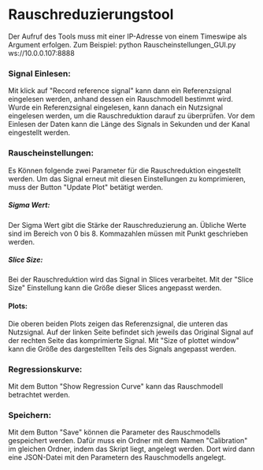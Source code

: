 # Rauschreduzierungstool
 
 Der Aufruf des Tools muss mit einer IP-Adresse von einem Timeswipe als Argument erfolgen. Zum Beispiel: python Rauscheinstellungen_GUI.py ws://10.0.0.107:8888
 
 ### Signal Einlesen: 
 
 Mit klick auf "Record reference signal" kann dann ein Referenzsignal eingelesen werden, anhand dessen ein Rauschmodell bestimmt wird. Wurde ein Referenzsignal eingelesen, kann danach ein Nutzsignal eingelesen werden, um die Rauschreduktion darauf zu überprüfen. Vor dem Einlesen der Daten kann die Länge des Signals in Sekunden und der Kanal eingestellt werden.
 
 ### Rauscheinstellungen:
 
 Es Können folgende zwei Parameter für die Rauschreduktion eingestellt werden. Um das Signal erneut mit diesen Einstellungen zu komprimieren, muss der Button "Update Plot" betätigt werden.
 
##### Sigma Wert:
 
 Der Sigma Wert gibt die Stärke der Rauschreduzierung an. Übliche Werte sind im Bereich von 0 bis 8. Kommazahlen müssen mit Punkt geschrieben werden.
 
##### Slice Size:
 
 Bei der Rauschreduktion wird das Signal in Slices verarbeitet. Mit der "Slice Size" Einstellung kann die Größe dieser Slices angepasst werden.
 
#### Plots:
 
 Die oberen beiden Plots zeigen das Referenzsignal, die unteren das Nutzsignal. Auf der linken Seite befindet sich jeweils das Original Signal auf der rechten Seite das komprimierte Signal. Mit "Size of plottet window" kann die Größe des dargestellten Teils des Signals angepasst werden.
 
### Regressionskurve:
 
 Mit dem Button "Show Regression Curve" kann das Rauschmodell betrachtet werden.
 
### Speichern:
 
 Mit dem Button "Save" können die Parameter des Rauschmodells gespeichert werden. Dafür muss ein Ordner mit dem Namen "Calibration" im gleichen Ordner, indem das Skript liegt, angelegt werden. Dort wird dann eine JSON-Datei mit den Parametern des Rauschmodells angelegt.
